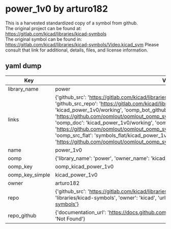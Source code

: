 # power_1v0 by arturo182  
This is a harvested standardized copy of a symbol from github.  
The original project can be found at:  
https://gitlab.com/kicad/libraries/kicad-symbols  
The original symbol can be found in:
https://gitlab.com/kicad/libraries/kicad-symbols/Video.kicad_sym
Please consult that link for additional, details, files, and license information.  
## yaml dump  
| Key | Value |  
| --- | --- |  
| library_name | power |  
| links | {'github_src': 'https://gitlab.com/kicad/libraries/kicad-symbols/Video.kicad_sym', 'github_src_repo': 'https://gitlab.com/kicad/libraries/kicad-symbols', 'oomp_bot': 'kicad_power_1v0/working', 'oomp_bot_github': 'https://github.com/oomlout/oomlout_oomp_symbol_bot/tree/main/kicad_power_1v0/working', 'oomp_doc': 'kicad_power_1v0/working', 'oomp_doc_github': 'https://github.com/oomlout/oomlout_oomp_symbol_doc/tree/main/kicad_power_1v0/working', 'oomp_src_flat': 'symbols_flat/kicad_power_1v0/working', 'oomp_src_flat_github': 'https://github.com/oomlout/oomlout_oomp_symbol_src/tree/main/kicad_power_1v0/working'} |  
| name | power_1v0 |  
| oomp | {'library_name': 'power', 'owner_name': 'kicad', 'symbol_name': 'power_1v0'} |  
| oomp_key | oomp_kicad_power_1v0 |  
| oomp_key_simple | kicad_power_1v0 |  
| owner | arturo182 |  
| repo | {'github_src': 'https://gitlab.com/kicad/libraries/kicad-symbols/Video.kicad_sym', 'name': 'libraries/kicad-symbols', 'owner': 'kicad', 'url': 'https://gitlab.com/kicad/libraries/kicad-symbols'} |  
| repo_github | {'documentation_url': 'https://docs.github.com/rest/repos/repos#get-a-repository', 'message': 'Not Found'} |  

